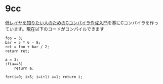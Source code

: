 # 9cc

[低レイヤを知りたい人のためのCコンパイラ作成入門](https://www.sigbus.info/compilerbook)を基にCコンパイラを作っています。現在以下のコードがコンパイルできます

```
foo = 3;
bar = 5 * 6 - 8;
ret = foo + bar / 2;
return ret; 
```

```
a = 3;
if(a==3)
	return a;
```

```
for(i=0; i<5; i=i+1) a=1; return i;
```
